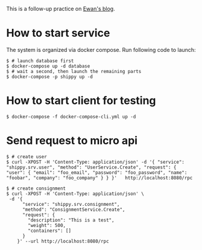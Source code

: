 This is a follow-up practice on [Ewan's blog](https://ewanvalentine.io/microservices-in-golang-part-1/).

# How to start service

The system is organized via docker compose. Run following code to launch:
    
    $ # launch database first
    $ docker-compose up -d database
    $ # wait a second, then launch the remaining parts
    $ docker-compose -p shippy up -d

# How to start client for testing

    $ docker-compose -f docker-compose-cli.yml up -d

# Send request to micro api

	$ # create user
    $ curl -XPOST -H 'Content-Type: application/json' -d '{ "service": "shippy.srv.user", "method": "UserService.Create", "request": { "user": { "email": "foo_email", "password": "foo_password", "name": "foobar", "company": "foo_company" } } }'   http://localhost:8080/rpc

    $ # create consignment
    $ curl -XPOST -H 'Content-Type: application/json' \
	 -d '{
		  "service": "shippy.srv.consignment",
		  "method": "ConsignmentService.Create",
		  "request": {
			"description": "This is a test",
			"weight": 500,
			"containers": []
		  }
		}' --url http://localhost:8080/rpc

